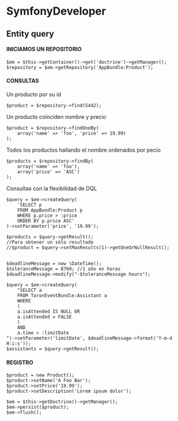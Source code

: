 # SymfonyDeveloper

## Entity query

#### INICIAMOS UN REPOSITORIO
```
$em = $this->getContainer()->get('doctrine')->getManager();
$repository = $em->getRepository('AppBundle:Product');
```

#### CONSULTAS
Un producto por su id
```
$product = $repository->find(5442);
```

Un producto coinciden nombre y precio
```
$product = $repository->findOneBy(
    array('name' => 'foo', 'price' => 19.99)
);
```
Todos los productos hallando el nombre ordenados por pecio
```
$products = $repository->findBy(
    array('name' => 'foo'),
    array('price' => 'ASC')
);
```
Consultas con la flexibilidad de DQL
```
$query = $em->createQuery(
    'SELECT p
    FROM AppBundle:Product p
    WHERE p.price > :price
    ORDER BY p.price ASC'
)->setParameter('price', '19.99');

$products = $query->getResult();
//Para obtener un sólo resultado
//$product = $query->setMaxResults(1)->getOneOrNullResult();


$deadlineMessage = new \DateTime();
$toleranceMessage = 8760; //1 año en horas
$deadlineMessage->modify("-$toleranceMessage hours");

$query = $em->createQuery(
    "SELECT a
    FROM TaronEventBundle:Assistant a
    WHERE
    (
    a.isAttended IS NULL OR
    a.isAttended = FALSE
    )
    AND
    a.time > :limitDate
")->setParameter('limitDate', $deadlineMessage->format('Y-m-d H:i:s'));
$assistants = $query->getResult();
```
#### REGISTRO
```
$product = new Product();
$product->setName('A Foo Bar');
$product->setPrice('19.99');
$product->setDescription('Lorem ipsum dolor');

$em = $this->getDoctrine()->getManager();
$em->persist($product);
$em->flush();
```

